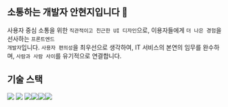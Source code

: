 ## 소통하는 개발자 안현지입니다 👋

  사용자 중심 소통을 위한 <code>직관적이고 친근한 UI 디자인</code>으로, 이용자들에게 <code>더 나은 경험</code>을 선사하는 <code>프론트엔드 개발자</code>입니다. <code>사용자 편의성</code>을 최우선으로 생각하여, IT 서비스의 본연의 임무를 완수하며, <code>사람과 사람 사이</code>를 유기적으로 연결합니다.


## 기술 스택

<img src="https://img.shields.io/badge/Python-3776AB?style=for-the-badge&logo=Python&logoColor=white"/> <img src="https://img.shields.io/badge/Java-007396?style=for-the-badge&logo=java&logoColor=white"/> <img src="https://img.shields.io/badge/javascript-F7DF1E?style=for-the-badge&logo=javascript&logoColor=black"><img src="https://img.shields.io/badge/HTML-E34F26?style=for-the-badge&logo=html5&logoColor=white"><img src="https://img.shields.io/badge/CSS-1572B6?style=for-the-badge&logo=css3&logoColor=white"><img src="https://img.shields.io/badge/React-61DAFB?style=for-the-badge&logo=React&logoColor=black">
